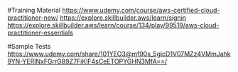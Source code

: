 #Training Material
https://www.udemy.com/course/aws-certified-cloud-practitioner-new/
https://explore.skillbuilder.aws/learn/signin
https://explore.skillbuilder.aws/learn/course/134/play/99519/aws-cloud-practitioner-essentials

#Sample Tests
https://www.udemy.com/share/101YEO3@mf90s_5gicD1V07MZz4VMmJahk9YN-YERlNxFGrrG89Z7FiKlF4sCeETOPYGHN3MfA==/

